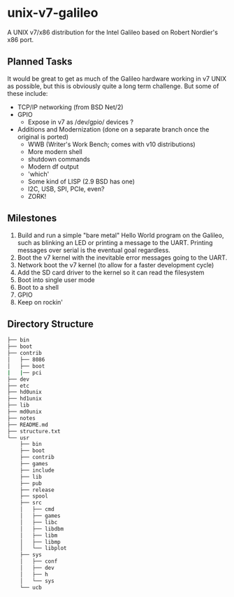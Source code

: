 # unix-v7-galileo
A UNIX v7/x86 distribution for the Intel Galileo based on Robert Nordier's x86 port. 

## Planned Tasks
It would be great to get as much of the Galileo hardware working in v7 UNIX as possible, but this is obviously quite a long term challenge.  But some of these include:

* TCP/IP networking (from BSD Net/2)
* GPIO
    * Expose in v7 as /dev/gpio/ devices ?
* Additions and Modernization (done on a separate branch once the original is ported)
    * WWB (Writer's Work Bench; comes with v10 distributions)
    * More modern shell
    * shutdown commands
    * Modern df output
    * 'which'
    * Some kind of LISP (2.9 BSD has one)
    * I2C, USB, SPI, PCIe, even?  
    * ZORK!

## Milestones

1. Build and run a simple "bare metal" Hello World program on the Galileo, such as blinking an LED or printing a message to the UART. Printing messages over serial is the eventual goal regardless.
2. Boot the v7 kernel with the inevitable error messages going to the UART.
3. Network boot the v7 kernel (to allow for a faster development cycle)
4. Add the SD card driver to the kernel so it can read the filesystem
5. Boot into single user mode
6. Boot to a shell
7. GPIO
8. Keep on rockin'

## Directory Structure

```bash
├── bin
├── boot
├── contrib
│   ├── 8086
│   ├── boot
|   |── pci
├── dev
├── etc
├── hd0unix
├── hd1unix
├── lib
├── md0unix
├── notes
├── README.md
├── structure.txt
└── usr
    ├── bin
    ├── boot
    ├── contrib
    ├── games
    ├── include
    ├── lib
    ├── pub
    ├── release
    ├── spool
    ├── src
    │   ├── cmd
    │   ├── games
    │   ├── libc
    │   ├── libdbm
    │   ├── libm
    │   ├── libmp
    │   └── libplot
    ├── sys
    │   ├── conf
    │   ├── dev
    │   ├── h
    │   └── sys
    └── ucb
```
